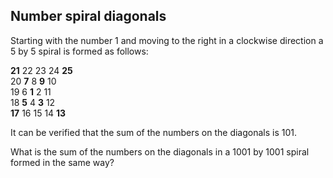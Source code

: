 Number spiral diagonals
-----------------------

Starting with the number 1 and moving to the right in a clockwise direction a 5 by 5 spiral is formed as follows:

**21** 22 23 24 **25** <br/>
20  **7**  8  **9** 10 <br/>
19  6  **1**  2 11 <br/>
18  **5**  4  **3** 12 <br/>
**17** 16 15 14 **13**

It can be verified that the sum of the numbers on the diagonals is 101.

What is the sum of the numbers on the diagonals in a 1001 by 1001 spiral formed in the same way?
